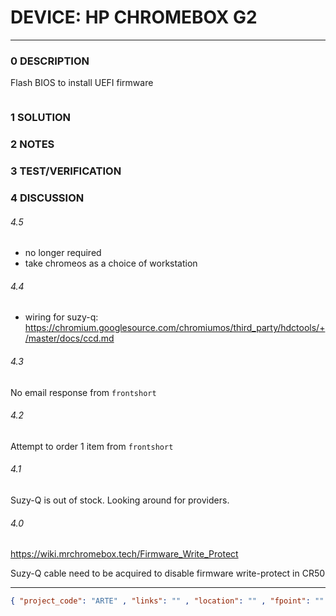 # DEVICE: HP CHROMEBOX G2

--------------------------------

### 0 DESCRIPTION

Flash BIOS to install UEFI firmware


<img alt="" src="https://support.hp.com/doc-images/990/c05963647.jpg"/>

### 1 SOLUTION

### 2 NOTES

### 3 TEST/VERIFICATION

### 4 DISCUSSION

###### 4.5

- no longer required
- take chromeos as a choice of workstation

###### 4.4
- wiring for suzy-q: https://chromium.googlesource.com/chromiumos/third_party/hdctools/+/master/docs/ccd.md
###### 4.3
No email response from ```frontshort```

###### 4.2
Attempt to order 1 item from ```frontshort```

###### 4.1
Suzy-Q is out of stock. Looking around for providers.

###### 4.0

https://wiki.mrchromebox.tech/Firmware_Write_Protect

Suzy-Q cable need to be acquired to disable firmware write-protect in CR50

--------------------------------

```json
{ "project_code": "ARTE" , "links": "" , "location": "" , "fpoint": "" }
```
